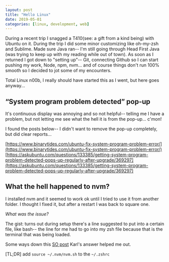 ```yaml
---
layout: post
title: "Hello Linux"
date: 2019-05-01
categories: [linux, development, web]
---
```


During a recent trip I snagged a T410(see: a gift from a kind being) with Ubuntu on it. During the trip I did some minor customizing like oh-my-zsh and Sublime. Made sure Java ran-- I'm still going through Head First Java (was trying to keep up with my reading while out of town). As soon as I returned I got down to "setting up"-- Git, connecting Github so I can start pushing my work, Node, npm, nvm... and of course things don't run 100% smooth so I decided to jot some of my encounters.

Total Linux n00b, I really should have started this as I went, but here goes anyway...

## “System program problem detected” pop-up
It's continuous display was annoying and so not helpful-- telling me I have a problem, but not letting me see what the hell it is from the pop-up... c'mon!

I found the posts below-- I didn't want to remove the pop-up completely, but did clear reports...

[https://www.binarytides.com/ubuntu-fix-system-program-problem-error/](https://www.binarytides.com/ubuntu-fix-system-program-problem-error/)
[https://askubuntu.com/questions/133385/getting-system-program-problem-detected-pops-up-regularly-after-upgrade/369297](https://askubuntu.com/questions/133385/getting-system-program-problem-detected-pops-up-regularly-after-upgrade/369297)

## What the hell happened to nvm?
I installed nvm and it seemed to work ok until I tried to use it from another folder. I thought I fixed it, but after a restart I was back to square one.

*What was the issue?*

The gist: turns out during setup there's a line suggested to put into a certain file, like bash-- the line for me had to go into my zsh file because that is the terminal that was being loaded.

Some ways down this [SO post](https://www.binarytides.com/ubuntu-fix-system-program-problem-error/) Karl's answer helped me out.

[TL;DR] add `source ~/.nvm/nvm.sh` to the `~/.zshrc`
